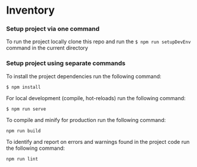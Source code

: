 # Inventory

### Setup project via one command
To run the project locally clone this repo and run the `$ npm run setupDevEnv` command in the current directory

### Setup project using separate commands
To install the project dependencies run the following command:
```
$ npm install
```

For local development (compile, hot-reloads) run the following command:
```
$ npm run serve
```

To compile and minify for production run the following command:
```
npm run build
```

To identify and report on errors and warnings found in the project code run the following command:
```
npm run lint
```
